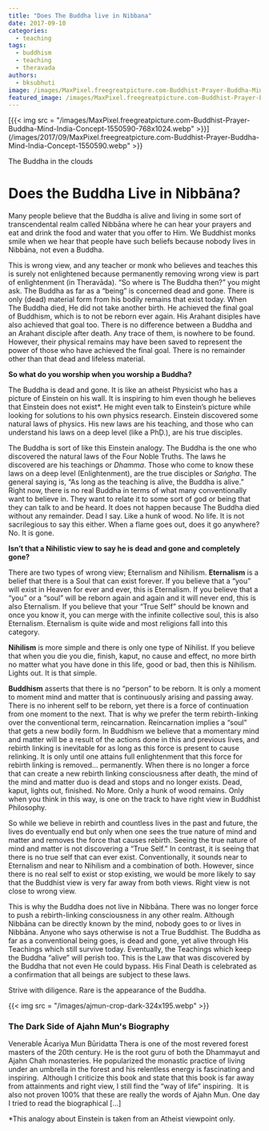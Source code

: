 ```yaml
---
title: "Does The Buddha live in Nibbana"
date: 2017-09-10
categories: 
  - teaching
tags: 
  - buddhism
  - teaching
  - theravada
authors: 
  - bksubhuti
image: /images/MaxPixel.freegreatpicture.com-Buddhist-Prayer-Buddha-Mind-India-Concept-1550590.webp
featured_image: /images/MaxPixel.freegreatpicture.com-Buddhist-Prayer-Buddha-Mind-India-Concept-1550590.webp
---
```


[{{< img src = "/images/MaxPixel.freegreatpicture.com-Buddhist-Prayer-Buddha-Mind-India-Concept-1550590-768x1024.webp" >}}](/images/2017/09/MaxPixel.freegreatpicture.com-Buddhist-Prayer-Buddha-Mind-India-Concept-1550590.webp" >}}

The Buddha in the clouds

# Does the Buddha Live in Nibbāna?

Many people believe that the Buddha is alive and living in some sort of transcendental realm called Nibbāna where he can hear your prayers and eat and drink the food and water that you offer to Him. We Buddhist monks smile when we hear that people have such beliefs because nobody lives in Nibbāna, not even a Buddha.

This is wrong view, and any teacher or monk who believes and teaches this is surely not enlightened because permanently removing wrong view is part of enlightenment (in Theravāda). “So where is The Buddha then?” you might ask. The Buddha as far as a “being” is concerned dead and gone. There is only (dead) material form from his bodily remains that exist today. When The Buddha died, He did not take another birth. He achieved the final goal of Buddhism, which is to not be reborn ever again. His Arahant disiples have also achieved that goal too. There is no difference between a Buddha and an Arahant disciple after death. Any trace of them, is nowhere to be found. However, their physical remains may have been saved to represent the power of those who have achieved the final goal. There is no remainder other than that dead and lifeless material.

**So what do you worship when you worship a Buddha?**

The Buddha is dead and gone. It is like an atheist Physicist who has a picture of Einstein on his wall. It is inspiring to him even though he believes that Einstein does not exist\*. He might even talk to Einstein’s picture while looking for solutions to his own physics research. Einstein discovered some natural laws of physics. His new laws are his teaching, and those who can understand his laws on a deep level (like a PhḌ.), are his true disciples.

The Buddha is sort of like this Einstein analogy. The Buddha is the one who discovered the natural laws of the Four Noble Truths. The laws he discovered are his teachings or _Dhamma_. Those who come to know these laws on a deep level (Enlightenment), are the true disciples or _Saṅgha_. The general saying is, “As long as the teaching is alive, the Buddha is alive.” Right now, there is no real Buddha in terms of what many conventionally want to believe in. They want to relate it to some sort of god or being that they can talk to and be heard. It does not happen because The Buddha died without any remainder. Dead I say. Like a hunk of wood. No life. It is not sacrilegious to say this either. When a flame goes out, does it go anywhere? No. It is gone.

**Isn’t that a Nihilistic view to say he is dead and gone and completely gone?**

There are two types of wrong view; Eternalism and Nihilism. **Eternalism** is a belief that there is a Soul that can exist forever. If you believe that a “you” will exist in Heaven for ever and ever, this is Eternalism. If you believe that a “you” or a “soul” will be reborn again and again and it will never end, this is also Eternalism. If you believe that your “True Self” should be known and once you know it, you can merge with the infinite collective soul, this is also Eternalism. Eternalism is quite wide and most religions fall into this category.

**Nihilism** is more simple and there is only one type of Nihilist. If you believe that when you die you die, finish, kaput, no cause and effect, no more birth no matter what you have done in this life, good or bad, then this is Nihilism. Lights out. It is that simple.

**Buddhism** asserts that there is no “person” to be reborn. It is only a moment to moment mind and matter that is continuously arising and passing away. There is no inherent self to be reborn, yet there is a force of continuation from one moment to the next. That is why we prefer the term rebirth-linking over the conventional term, reincarnation. Reincarnation implies a “soul” that gets a new bodily form. In Buddhism we believe that a momentary mind and matter will be a result of the actions done in this and previous lives, and rebirth linking is inevitable for as long as this force is present to cause relinking. It is only until one attains full enlightenment that this force for rebirth linking is removed… permanently. When there is no longer a force that can create a new rebirth linking consciousness after death, the mind of the mind and matter duo is dead and stops and no longer exists. Dead, kaput, lights out, finished. No More. Only a hunk of wood remains. Only when you think in this way, is one on the track to have right view in Buddhist Philosophy.

So while we believe in rebirth and countless lives in the past and future, the lives do eventually end but only when one sees the true nature of mind and matter and removes the force that causes rebirth. Seeing the true nature of mind and matter is not discovering a “True Self.” In contrast, it is seeing that there is no true self that can ever exist. Conventionally, it sounds near to Eternalism and near to Nihilism and a combination of both. However, since there is no real self to exist or stop existing, we would be more likely to say that the Buddhist view is very far away from both views. Right view is not close to wrong view.

This is why the Buddha does not live in Nibbāna. There was no longer force to push a rebirth-linking consciousness in any other realm. Although Nibbāna can be directly known by the mind, nobody goes to or lives in Nibbāna. Anyone who says otherwise is not a True Buddhist. The Buddha as far as a conventional being goes, is dead and gone, yet alive through His Teachings which still survive today. Eventually, the Teachings which keep the Buddha “alive” will perish too. This is the Law that was discovered by the Buddha that not even He could bypass. His Final Death is celebrated as a confirmation that all beings are subject to these laws.

Strive with diligence. Rare is the appearance of the Buddha.

{{< img src = "/images/ajmun-crop-dark-324x195.webp" >}}

### The Dark Side of Ajahn Mun's Biography

Venerable Ācariya Mun Būridatta Thera is one of the most revered forest masters of the 20th century. He is the root guru of both the Dhammayut and Ajahn Chah monasteries. He popularized the monastic practice of living under an umbrella in the forest and his relentless energy is fascinating and inspiring.  Although I criticize this book and state that this book is far away from attainments and right view, I still find the “way of life” inspiring.  It is also not proven 100% that these are really the words of Ajahn Mun. One day I tried to read the biographical \[…\]

\*This analogy about Einstein is taken from an Atheist viewpoint only.
